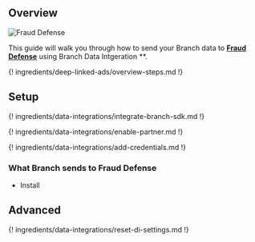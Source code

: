 ## Overview

![Fraud Defense](https://cdn.branch.io/branch-assets/ad-partner-manager/388787843096400122/FD_horizontal_png-1545435249497.png)

This guide will walk you through how to send your Branch data to **[Fraud Defense](https://www.inmobi.com/)** using Branch Data Intgeration **.

{! ingredients/deep-linked-ads/overview-steps.md !}

## Setup

{! ingredients/data-integrations/integrate-branch-sdk.md !}

{! ingredients/data-integrations/enable-partner.md !}

{! ingredients/data-integrations/add-credentials.md !}

### What Branch sends to Fraud Defense

* Install 

## Advanced

{! ingredients/data-integrations/reset-di-settings.md !}

